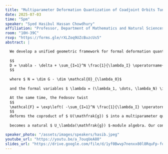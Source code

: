 ```yaml
---
title: "Multiparameter Deformation Quantization of Coadjoint Orbits Tuned to the Unitary Dual"
date: 2025-07-03
time: "5pm"
speaker: "Syed Hasibul Hassan Chowdhury"
affiliation: "Professor, Department of Mathematics and Natural Sciences, BRAC University"
room: "10H-39C"
rsvp: "https://forms.gle/rXLZoq9UZcBuzcUs5"
abstract: |

  We develop a unified geometric framework for formal deformation quantization of coadjoint orbits of a Lie group $ G $ with Lie algebra $ \mathfrak{g} $, in which the \emph{internal} deformation parameters themselves range over the unitary dual $ \widehat{G} $. For each coadjoint orbit $ \mathcal{O}_{\lambda_0} \subset \mathfrak{g}^* $, the dual vector space of the Lie algebra $ \mathfrak{g} $, one constructs a Fedosov-type flat connection on the analogue of the single-parameter Weyl algebra bundle
  
  $$
  D = \nabla - \delta + \sum_{I=1}^N \frac{1}{\lambda_I} \operatorname{ad}(r_I)
  $$
  
  where $ N = \dim G - \dim \mathcal{O}_{\lambda_0}$ 
  
  and the formal variables $ \lambda = (\lambda_1, \dots, \lambda_N) \in \widehat{G} $ label transverse directions to the orbit. We call the underlying bundle a $ \mathfrak{g}[[\lambda]] $-bundle. Imposing holonomy quantization on the compactified parameter torus forces $ \lambda $ to lie in the discrete set of actual unitary parameters, so that the resulting star product algebra $ C^\infty(\mathcal{O}_{\lambda_0})[[\lambda ]], *\lambda $ specializes—without additional projection—to the matrix algebra of the corresponding genuine irreducible representation of $ G $.

  At the same time, the Fedosov twist
  $$
  \mathcal{F} = \exp\left( -\sum_{I=1}^N \frac{1}{\lambda_I} \operatorname{ad}(r_I) \right)
  $$
  deforms the coproduct of $ U(\mathfrak{g}) $ into a multiparameter quantum group $ U_\lambda(\mathfrak{g}) $, and one checks that $ C^\infty(\mathcal{O}_{\lambda_0})[ [ \lambda ] ]$ 
  
  becomes a natural $ U_\lambda(\mathfrak{g}) $-module algebra. Our construction thus marries three pillars—symplectic geometry, Hopf-algebra deformation, and exact matching to the group’s unirreps—into a single, coherent deformation-quantization picture.

speaker_photo: "/assets/images/speakers/hasib.jpeg"
youtube_url: "https://youtu.be/a_7ouqUeA80"
slides_url: "https://drive.google.com/file/d/1yf0Bwvp7nenxx80l8RquFp-fqmuk6tbF/view?usp=sharing"
---
```

